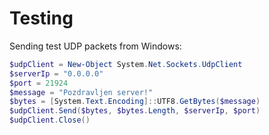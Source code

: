 
# Testing

Sending test UDP packets from Windows:
```powershell
$udpClient = New-Object System.Net.Sockets.UdpClient
$serverIp = "0.0.0.0"
$port = 21924
$message = "Pozdravljen server!"
$bytes = [System.Text.Encoding]::UTF8.GetBytes($message)
$udpClient.Send($bytes, $bytes.Length, $serverIp, $port)
$udpClient.Close()
```